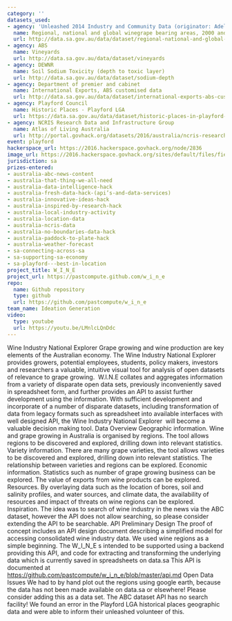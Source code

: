 ```yaml
---
category: ''
datasets_used:
- agency: 'Unleashed 2014 Industry and Community Data (originator: Adelaide University)'
  name: Regional, national and global winegrape bearing areas, 2000 and 2010
  url: http://data.sa.gov.au/data/dataset/regional-national-and-global-winegrape-bearing-areas-2000-and-2010
- agency: ABS
  name: Vineyards
  url: http://data.sa.gov.au/data/dataset/vineyards
- agency: DEWNR
  name: Soil Sodium Toxicity (depth to toxic layer)
  url: http://data.sa.gov.au/data/dataset/sodium-depth
- agency: Department of premier and cabinet
  name: International Exports, ABS customised data
  url: http://data.sa.gov.au/data/dataset/international-exports-abs-customised-data
- agency: Playford Council
  name: Historic Places - Playford LGA
  url: https://data.sa.gov.au/data/dataset/historic-places-in-playford-lga
- agency: NCRIS Research Data and Infrastructure Group
  name: Atlas of Living Australia
  url: http://portal.govhack.org/datasets/2016/australia/ncris-research-data-and-infrastructure-group/atlas-of-living-australia.html
event: playford
hackerspace_url: https://2016.hackerspace.govhack.org/node/2836
image_url: https://2016.hackerspace.govhack.org/sites/default/files/field/image/Capture_0.PNG
jurisdiction: sa
prizes-entered:
- australia-abc-news-content
- australia-that-thing-we-all-need
- australia-data-intelligence-hack
- australia-fresh-data-hack-(api’s-and-data-services)
- australia-innovative-ideas-hack
- australia-inspired-by-research-hack
- australia-local-industry-activity
- australia-location-data
- australia-ncris-data
- australia-no-boundaries-data-hack
- australia-paddock-to-plate-hack
- australia-weather-forecast
- sa-connecting-across-sa
- sa-supporting-sa-economy
- sa-playford---best-in-location
project_title: W_I_N_E
project_url: https://pastcompute.github.com/w_i_n_e
repo:
  name: Github repository
  type: github
  url: https://github.com/pastcompute/w_i_n_e
team_name: Ideation Generation
video:
  type: youtube
  url: https://youtu.be/LMnlcLQnDdc
---
```


Wine Industry National Explorer
Grape growing and wine production are key elements of the Australian economy.
The Wine Industry National Explorer provides growers, potential employees, students, policy makers, investors and researchers a valuable, intuitive visual tool for analysis of open datasets of relevance to grape growing.  W.I.N.E collates and aggregates information from a variety of disparate open data sets, previously inconveniently saved in spreadsheet form, and further provides an API to assist further development using the information.
With sufficient development and incorporate of a number of disparate datasets, including transformation of data from legacy formats such as spreadsheet into available interfaces with well designed API, the Wine Industry National Explorer  will become a valuable decision making tool.
Data Overview
Geographic information.
Wine and grape growing in Australia is organised by regions. The tool allows regions to be discovered and explored, drilling down into relevant statistics.
Variety information.
There are many grape varieties, the tool allows varieties to be discovered and explored, drilling down into relevant statistics.
The relationship between varieties and regions can be explored.
Economic information.
Statistics such as number of grape growing business can be explored.
The value of exports from wine products can be explored.
Resources.
By overlaying data such as the location of bores, soil and salinity profiles, and water sources, and climate data, the availability of resources and impact of threats on wine regions can be explored.
Inspiration.
The idea was to search of wine industry in the news via the ABC dataset, however the API does not allow searching, so please consider extending the API to be searchable.
API Preliminary Design
The proof of concept includes an API design document describing a simplified model for accessing consolidated wine industry data.
We used wine regions as a simple beginning.
The W_I_N_E s intended to be supported using a backend providing this API, and code for extracting and transforming the underlying data which is currently saved in spreadsheets on data.sa
This API is documented at https://github.com/pastcompute/w_i_n_e/blob/master/api.md
Open Data Issues
We had to by hand plot out the regions using google earth, because the data has not been made available on data.sa or elsewhere! Please consider adding this as a data set.
The ABC dataset API has no search facility!
We found an error in the Playford LGA historical places geographic data and were able to inform their unleashed volunteer of this.